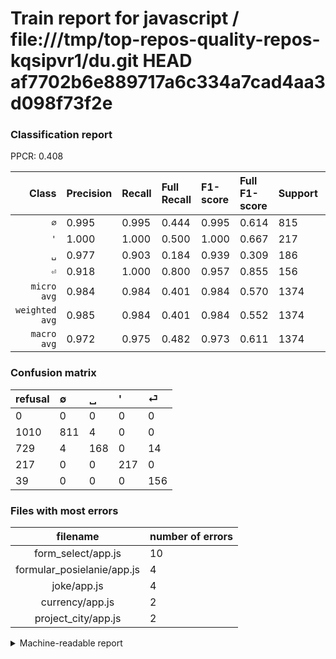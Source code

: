 # Train report for javascript / file:///tmp/top-repos-quality-repos-kqsipvr1/du.git HEAD af7702b6e889717a6c334a7cad4aa3d098f73f2e

### Classification report

PPCR: 0.408

| Class | Precision | Recall | Full Recall | F1-score | Full F1-score | Support | Full Support | PPCR |
|------:|:----------|:-------|:------------|:---------|:---------|:--------|:-------------|:-----|
| `∅` | 0.995| 0.995| 0.444| 0.995| 0.614| 815| 1825| 0.447 |
| `'` | 1.000| 1.000| 0.500| 1.000| 0.667| 217| 434| 0.500 |
| `␣` | 0.977| 0.903| 0.184| 0.939| 0.309| 186| 915| 0.203 |
| `⏎` | 0.918| 1.000| 0.800| 0.957| 0.855| 156| 195| 0.800 |
| `micro avg` | 0.984| 0.984| 0.401| 0.984| 0.570| 1374| 3369| 0.408 |
| `weighted avg` | 0.985| 0.984| 0.401| 0.984| 0.552| 1374| 3369| 0.408 |
| `macro avg` | 0.972| 0.975| 0.482| 0.973| 0.611| 1374| 3369| 0.408 |

### Confusion matrix

|refusal|  ∅| ␣| '| ⏎| 
|:---|:---|:---|:---|:---|
|0 |0 |0 |0 |0 |
|1010 |811 |4 |0 |0 |
|729 |4 |168 |0 |14 |
|217 |0 |0 |217 |0 |
|39 |0 |0 |0 |156 |

### Files with most errors

| filename | number of errors|
|:----:|:-----|
| form_select/app.js | 10 |
| formular_posielanie/app.js | 4 |
| joke/app.js | 4 |
| currency/app.js | 2 |
| project_city/app.js | 2 |

<details>
    <summary>Machine-readable report</summary>
```json
{
  "cl_report": {"\u0027": {"f1-score": 1.0, "precision": 1.0, "recall": 1.0, "support": 217}, "macro avg": {"f1-score": 0.9726736813243309, "precision": 0.9723708173524795, "recall": 0.9745794577478726, "support": 1374}, "micro avg": {"f1-score": 0.9839883551673945, "precision": 0.9839883551673945, "recall": 0.9839883551673945, "support": 1374}, "weighted avg": {"f1-score": 0.9838940654287971, "precision": 0.9845905093021265, "recall": 0.9839883551673945, "support": 1374}, "\u2205": {"f1-score": 0.9950920245398773, "precision": 0.9950920245398773, "recall": 0.9950920245398773, "support": 815}, "\u23ce": {"f1-score": 0.9570552147239264, "precision": 0.9176470588235294, "recall": 1.0, "support": 156}, "\u2423": {"f1-score": 0.9385474860335195, "precision": 0.9767441860465116, "recall": 0.9032258064516129, "support": 186}},
  "cl_report_full": {"\u0027": {"f1-score": 0.6666666666666666, "precision": 1.0, "recall": 0.5, "support": 434}, "macro avg": {"f1-score": 0.6112406905757809, "precision": 0.9723708173524795, "recall": 0.4819975297552212, "support": 3369}, "micro avg": {"f1-score": 0.5701033101412608, "precision": 0.9839883551673945, "recall": 0.40130602552686256, "support": 3369}, "weighted avg": {"f1-score": 0.552128433034923, "precision": 0.9862585489725209, "recall": 0.40130602552686256, "support": 3369}, "\u2205": {"f1-score": 0.6143939393939394, "precision": 0.9950920245398773, "recall": 0.44438356164383563, "support": 1825}, "\u23ce": {"f1-score": 0.8547945205479451, "precision": 0.9176470588235294, "recall": 0.8, "support": 195}, "\u2423": {"f1-score": 0.3091076356945722, "precision": 0.9767441860465116, "recall": 0.18360655737704917, "support": 915}},
  "ppcr": 0.40783615316117544
}
```
</details>
